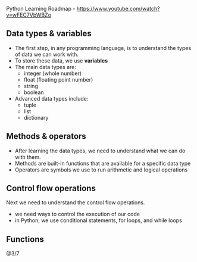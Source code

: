 Python Learning Roadmap - https://www.youtube.com/watch?v=wFEC7VbWBZo

## Data types & variables

- The first step, in any programming language, is to understand the types of data we can work with.
- To store these data, we use **variables**
- The main data types are:
  - integer (whole number)
  - float (floating point number)
  - string
  - boolean
- Advanced data types include:
  - tuple
  - list
  - dictionary

## Methods & operators

- After learning the data types, we need to understand what we can do with them.
- Methods are built-in functions that are available for a specific data type
- Operators are symbols we use to run arithmetic and logical operations

## Control flow operations

Next we need to understand the control flow operations.
- we need ways to control the execution of our code
- in Python, we use conditional statements, for loops, and while loops

## Functions




@3/7
